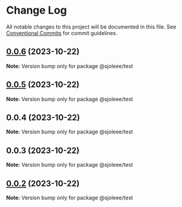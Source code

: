 # Change Log

All notable changes to this project will be documented in this file.
See [Conventional Commits](https://conventionalcommits.org) for commit guidelines.

## [0.0.6](https://github.com/sjoleee/sangjo-design-system/compare/@sjoleee/test@0.0.2...@sjoleee/test@0.0.6) (2023-10-22)

**Note:** Version bump only for package @sjoleee/test

## [0.0.5](https://github.com/sjoleee/sangjo-design-system/compare/@sjoleee/test@0.0.2...@sjoleee/test@0.0.5) (2023-10-22)

**Note:** Version bump only for package @sjoleee/test

## 0.0.4 (2023-10-22)

**Note:** Version bump only for package @sjoleee/test

## 0.0.3 (2023-10-22)

**Note:** Version bump only for package @sjoleee/test

## [0.0.2](https://github.com/sjoleee/sangjo-design-system/compare/@sjoleee/test@0.0.2-alpha.0...@sjoleee/test@0.0.2) (2023-10-22)

**Note:** Version bump only for package @sjoleee/test
